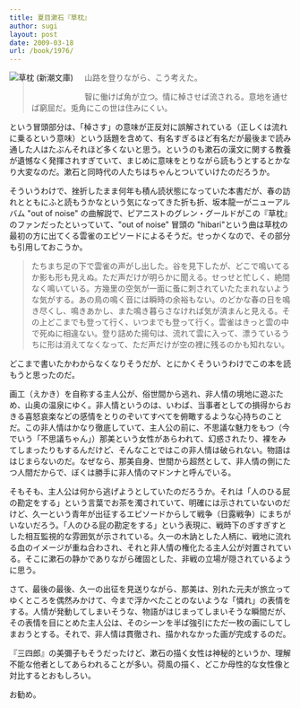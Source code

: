 ```yaml
---
title: 夏目漱石『草枕』
author: sugi
layout: post
date: 2009-03-18
url: /book/1976/
---
```

<a href="http://www.amazon.co.jp/exec/obidos/ASIN/4101010099/chezsugi-22/ref=nosim/" name="amazletlink" target="_blank"><img src="http://i0.wp.com/ecx.images-amazon.com/images/I/51Y2Y2RRX5L._SL160_.jpg?w=660" alt="草枕 (新潮文庫)" class="alignleft" style="float: left; margin: 0 20px 20px 0;" data-recalc-dims="1" /></a>

> 山路を登りながら、こう考えた。
> 
> 智に働けば角が立つ。情に棹させば流される。意地を通せば窮屈だ。兎角にこの世は住みにくい。

という冒頭部分は、「棹さす」の意味が正反対に誤解されている（正しくは流れに乗るという意味）という話題を含めて、有名すぎるほど有名だが最後まで読み通した人はたぶんそれほど多くないと思う。というのも漱石の漢文に関する教養が遺憾なく発揮されすぎていて、まじめに意味をとりながら読もうとするとかなり大変なのだ。漱石と同時代の人たちはちゃんとついていけたのだろうか。

そういうわけで、挫折したまま何年も積ん読状態になっていた本書だが、春の訪れとともにふと読もうかなという気になってきた折も折、坂本龍一がニューアルバム "out of noise" の曲解説で、ピアニストのグレン・グールドがこの『草枕』のファンだったといっていて、"out of noise" 冒頭の "hibari"という曲は草枕の最初の方に出てくる雲雀のエピソードによるそうだ。せっかくなので、その部分も引用しておこうか。

> たちまち足の下で雲雀の声がし出した。谷を見下したが、どこで鳴いてるか影も形も見えぬ。ただ声だけが明らかに聞える。せっせと忙しく、絶間なく鳴いている。方幾里の空気が一面に蚤に刺されていたたまれないような気がする。あの鳥の鳴く音には瞬時の余裕もない。のどかな春の日を鳴き尽くし、鳴きあかし、また鳴き暮らさなければ気が済まんと見える。その上どこまでも登って行く、いつまでも登って行く。雲雀はきっと雲の中で死ぬに相違ない。登り詰めた揚句は、流れて雲に入って、漂うているうちに形は消えてなくなって、ただ声だけが空の裡に残るのかも知れない。

どこまで書いたかわからなくなりそうだが、とにかくそういうわけでこの本を読もうと思ったのだ。

画工（えかき）を自称する主人公が、俗世間から逃れ、非人情の境地に遊ぶため、山奥の温泉にゆく。非人情というのは、いわば、当事者としての損得からおきる喜怒哀楽などの感情をとりのぞいてすべてを俯瞰するような心持ちのことだ。この非人情はかなり徹底していて、主人公の前に、不思議な魅力をもつ（今でいう「不思議ちゃん」）那美という女性があらわれて、幻惑されたり、裸をみてしまったりもするんだけど、そんなことではこの非人情は破られない。物語ははじまらないのだ。なぜなら、那美自身、世間から超然として、非人情の側にたつ人間だからで、ぼくは勝手に非人情のマドンナと呼んでいる。

そもそも、主人公は何から逃げようとしていたのだろうか。それは「人のひる屁の勘定をする」という言葉でお茶を濁されていて、明確には示されていないのだけど、久一という青年が出征するエピソードからして戦争（日露戦争）にまちがいないだろう。「人のひる屁の勘定をする」という表現に、戦時下のぎすぎすとした相互監視的な雰囲気が示されている。久一の木訥とした人柄に、戦地に流れる血のイメージが重ね合わされ、それと非人情の権化たる主人公が対置されている。そこに漱石の静かでありながら確固とした、非戦の立場が隠されているように思う。

さて、最後の最後、久一の出征を見送りながら、那美は、別れた元夫が旅立ってゆくところを偶然みかけて、今まで浮かべたことのないような「憐れ」の表情をする。人情が発動してしまいそうな、物語がはじまってしまいそうな瞬間だが、その表情を目にとめた主人公は、そのシーンを半ば強引にただ一枚の画にしてしまおうとする。それで、非人情は貫徹され、描かれなかった画が完成するのだ。

『三四郎』の美彌子もそうだったけど、漱石の描く女性は神秘的というか、理解不能な他者としてあらわれることが多い。荷風の描く、どこか母性的な女性像と対比するとおもしろい。

お勧め。

